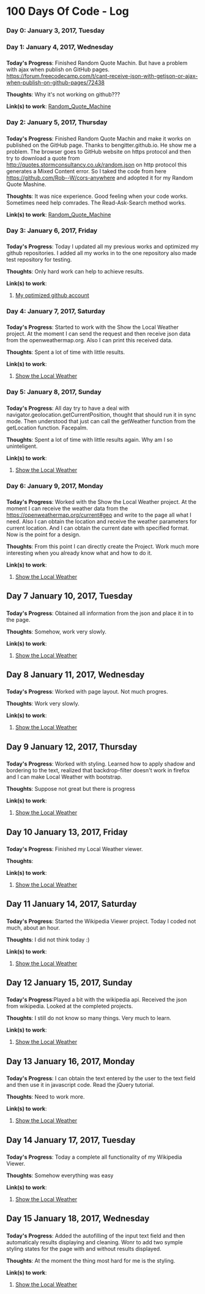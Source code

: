 # 100 Days Of Code - Log

### Day 0: January 3, 2017, Tuesday


### Day 1: January 4, 2017, Wednesday
##### 

**Today's Progress**: Finished Random Quote Machin.  But have a problem with ajax when publish on GitHub pages. https://forum.freecodecamp.com/t/cant-receive-json-with-getjson-or-ajax-when-publish-on-github-pages/72438  

**Thoughts**: Why it's not working on github???

**Link(s) to work**: 
[Random_Quote_Machine](https://stepan20000.github.io/Random_Quote_Machine)

### Day 2: January 5, 2017, Thursday
##### 

**Today's Progress**: Finished Random Quote Machin and make it works on published on the GitHub page. 
Thanks to bengitter.github.io. He show me a problem. The browser goes to GitHub website on https protocol and then try to
download a quote from http://quotes.stormconsultancy.co.uk/random.json on http protocol this generates a Mixed Content
error. So I taked the code from here  https://github.com/Rob--W/cors-anywhere and adopted it for my
Random Quote Mashine.  

**Thoughts**: It was nice experience. Good feeling when your code works. Sometimes need help comrades.
The Read-Ask-Search method works. 

**Link(s) to work**: 
[Random_Quote_Machine](https://stepan20000.github.io/Random_Quote_Machine)


### Day 3: January 6, 2017, Friday
##### 

**Today's Progress**: Today I updated all my previous works and optimized my github repositories. I added all my works in to the one repository also made test repository for testing.  

**Thoughts**:  Only hard work can help to achieve results.

**Link(s) to work**: 
1. [My optimized github account](https://stepan20000.github.io/)

### Day 4: January 7, 2017, Saturday
##### 

**Today's Progress**:  Started to work with the Show the Local Weather project. At the moment I can send the request and then receive json data from the openweathermap.org. Also I can  print this received data. 

**Thoughts**:  Spent a lot of time with little results. 

**Link(s) to work**: 
1. [Show the Local Weather](https://stepan20000.github.io/show_the_local_weather.html)

### Day 5: January 8, 2017, Sunday
##### 

**Today's Progress**:  All day try to have a deal with navigator.geolocation.getCurrentPosition, thought that should run it in sync mode. Then understood that just can call the getWeather function from the getLocation function. Facepalm. 

**Thoughts**:  Spent a lot of time with little results again. Why am I so uninteligent.  

**Link(s) to work**: 
1. [Show the Local Weather](https://stepan20000.github.io/show_the_local_weather.html)

### Day 6: January 9, 2017, Monday
##### 

**Today's Progress**: Worked with the Show the Local Weather project. At the moment I can receive the weather data from the https://openweathermap.org/current#geo and write to the page all what I need. Also I can obtain the location and receive the weather parameters for current location. And I can obtain the current date with specified format. Now is the point for a design. 

**Thoughts**:  From this point I can directly create the Project. Work much more interesting when you already know what and how to do it.  

**Link(s) to work**: 
1. [Show the Local Weather](https://stepan20000.github.io/show_the_local_weather.html)

## Day 7 January 10, 2017, Tuesday
##### 

**Today's Progress**: Obtained all information from the json and place it in to the page.

**Thoughts**:  Somehow, work very slowly.

**Link(s) to work**: 
1. [Show the Local Weather](https://stepan20000.github.io/show_the_local_weather.html)

## Day 8 January 11, 2017, Wednesday
##### 

**Today's Progress**: Worked with page layout. Not much progres.

**Thoughts**:  Work very slowly. 

**Link(s) to work**: 
1. [Show the Local Weather](https://stepan20000.github.io/show_the_local_weather.html)

## Day 9 January 12, 2017, Thursday
##### 

**Today's Progress**: Worked with styling. Learned how to apply shadow and bordering to the text, realized that backdrop-filter doesn't work in firefox and I can make Local Weather with bootstrap. 

**Thoughts**:  Suppose not great but there is progress 

**Link(s) to work**: 
1. [Show the Local Weather](https://stepan20000.github.io/show_the_local_weather.html)

## Day 10 January 13, 2017, Friday
##### 

**Today's Progress**: Finished my Local Weather viewer.

**Thoughts**: 

**Link(s) to work**: 
1. [Show the Local Weather](https://stepan20000.github.io/show_the_local_weather.html)

## Day 11 January 14, 2017, Saturday
##### 

**Today's Progress**: Started the Wikipedia Viewer project. Today I coded not much, about an hour. 

**Thoughts**: I did not think today :)

**Link(s) to work**: 
1. [Show the Local Weather](https://stepan20000.github.io/wikipedia_viewer.html)

## Day 12 January 15, 2017, Sunday
##### 

**Today's Progress**:Played a bit with the wikipedia api. Received the json from wikipedia. Looked at the completed projects.

**Thoughts**: I still do not know so many things. Very much to learn.

**Link(s) to work**: 
1. [Show the Local Weather](https://stepan20000.github.io/wikipedia_viewer.html)

## Day 13 January 16, 2017, Monday
##### 

**Today's Progress**: I can obtain the text entered by the user to the text field and then use it in javascript code. Read the jQuery tutorial.

**Thoughts**: Need to work more. 

**Link(s) to work**: 
1. [Show the Local Weather](https://stepan20000.github.io/wikipedia_viewer.html)

## Day 14 January 17, 2017, Tuesday
##### 

**Today's Progress**: Today a complete all functionality of my Wikipedia Viewer. 

**Thoughts**: Somehow everything was easy 

**Link(s) to work**: 
1. [Show the Local Weather](https://stepan20000.github.io/wikipedia_viewer.html)

## Day 15 January 18, 2017, Wednesday
##### 

**Today's Progress**: Added the autofilling of the input text field and then automaticaly results displaying and cleaning. Wonr to add two symple styling states for the page with and without results displayed.

**Thoughts**: At the moment the thing most hard for me is the styling.

**Link(s) to work**: 
1. [Show the Local Weather](https://stepan20000.github.io/wikipedia_viewer.html)
